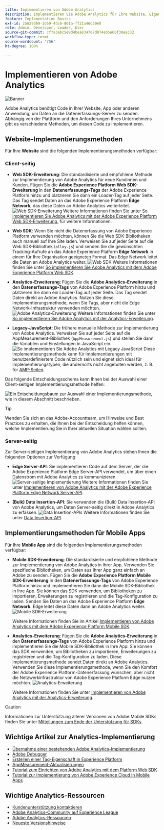 ```yaml
---
title: Implementieren von Adobe Analytics
description: Implementieren Sie Adobe Analytics für Ihre Website, Eigenschaft oder Anwendung.
feature: Implementation Basics
exl-id: 2b629369-2d69-4dc6-861a-ff21a46d39e0
role: Admin, Developer, Leader, User
source-git-commit: cf7a3abc5e9d4bea834767d074eb5e66f30ea332
workflow-type: tm+mt
source-wordcount: '756'
ht-degree: 100%

---
```


# Implementieren von Adobe Analytics

![Banner](../../assets/doc_banner_implement.png)

Adobe Analytics benötigt Code in Ihrer Website, App oder anderen Anwendung, um Daten an die Datenerfassungs-Server zu senden. Abhängig von der Plattform und den Anforderungen Ihres Unternehmens gibt es verschiedene Methoden, um diesen Code zu implementieren.

## Website-Implementierungsmethoden

Für Ihre **Website** sind die folgenden Implementierungsmethoden verfügbar:

### Client-seitig

* **Web SDK-Erweiterung**: Die standardisierte und empfohlene Methode zur Implementierung von Adobe Analytics für neue Kundinnen und Kunden. Fügen Sie die **Adobe Experience Platform Web SDK-Erweiterung** in den **Datenerfassungs-Tags** der Adobe Experience Platform hinzu und platzieren Sie dann ein Loader-Tag auf jeder Seite. Das Tag sendet Daten an das Adobe Experience Platform **Edge Network**, das diese Daten an Adobe Analytics weiterleitet.
  ![Web SDK-Erweiterung](./assets/websdk-extension-implementation.png)
Weitere Informationen finden Sie unter [So implementieren Sie Adobe Analytics mit der Adobe Experience Platform Web SDK-Erweiterung.](./aep-edge/overview.md) für weitere Informationen.

* **Web SDK**: Wenn Sie nicht die Datenerfassung von Adobe Experience Platform verwenden möchten, können Sie die Web SDK-Bibliotheken auch manuell auf Ihre Site laden. Verweisen Sie auf jeder Seite auf die Web SDK-Bibliothek (`alloy.js`) und senden Sie die gewünschten Tracking-Aufrufe an das Adobe Experience Platform **Edge Network** in einem für Ihre Organisation geeigneten Format. Das Edge Network leitet die Daten an Adobe Analytics weiter.
  ![Web SDK](./assets/websdk-implementation.png)
Weitere Informationen finden Sie unter [So implementieren Sie Adobe Analytics mit dem Adobe Experience Platform Web SDK](./aep-edge/overview.md).

* **Analytics-Erweiterung**: Fügen Sie die **Adobe Analytics-Erweiterung** in den **Datenerfassungs-Tags** von Adobe Experience Platform hinzu und platzieren Sie dann ein Loader-Tag auf jeder Seite. Das Tag sendet Daten direkt an Adobe Analytics. Nutzen Sie diese Implementierungsmethode, wenn Sie Tags, aber nicht die Edge Network-Infrastruktur verwenden möchten.
  ![Adobe Analytics-Erweiterung](./assets/analytics-extension-implementation.png)
Weitere Informationen finden Sie unter [So implementieren Sie Adobe Analytics mit der Analytics-Erweiterung](launch/overview.md).

* **Legacy-JavaScript**: Die frühere manuelle Methode zur Implementierung von Adobe Analytics. Verweisen Sie auf jeder Seite auf die AppMeasurement-Bibliothek (`AppMeasurement.js`) und stellen Sie dann die Variablen und Einstellungen in JavaScript ein.
  ![So implementieren Sie Adobe Analytics mit Legacy JavaScript](./assets/appmeasurement-implementation.png)
Diese Implementierungsmethode kann für Implementierungen mit benutzerdefiniertem Code nützlich sein und eignet sich ideal für Implementierungstypen, die andernorts nicht angeboten werden, z. B. für [AMP-Seiten](other/amp.md).

Das folgende Entscheidungsschema kann Ihnen bei der Auswahl einer Client-seitigen Implementierungsmethode helfen:

![Ein Entscheidungsbaum zur Auswahl einer Implementierungsmethode, wie in diesem Abschnitt beschrieben.](./assets/decision-tree.png)


>[!TIP]
>
>Wenden Sie sich an das Adobe-Accountteam, um Hinweise und Best Practices zu erhalten, die Ihnen bei der Entscheidung helfen können, welche Implementierung Sie in Ihrer aktuellen Situation wählen sollten.

### Server-seitig

Zur Server-seitigen Implementierung von Adobe Analytics stehen Ihnen die folgenden Optionen zur Verfügung:

* **Edge Server-API**: Sie implementieren Code auf dem Server, der die Adobe Experience Platform Edge Server-API verwendet, um über einen Datenstrom mit Adobe Analytics zu kommunizieren.
  ![Server-seitige Implementierung](assets/edge-network-server-api.svg)
Weitere Informationen finden Sie unter [Implementieren von Adobe Analytics mit der Adobe Experience Platform Edge Network Server-API](/help/implement/aep-edge/server-api/overview.md).

* **(Bulk) Data Insertion-API**: Sie verwenden die (Bulk) Data Insertion-API von Adobe Analytics, um Daten Server-seitig direkt in Adobe Analytics zu erfassen.
  ![Data Insertion-APIs](assets/analytics-apis.png)
Weitere Informationen finden Sie unter [Data Insertion-API](../import/c-data-insertion-api/c-data-insertion-api.md).

## Implementierungsmethoden für Mobile Apps

Für Ihre **Mobile App** sind die folgenden Implementierungsmethoden verfügbar:

* **Mobile SDK-Erweiterung**: Die standardisierte und empfohlene Methode zur Implementierung von Adobe Analytics in Ihrer App. Verwenden Sie spezifische Bibliotheken, um Daten aus Ihrer App ganz einfach an Adobe zu senden. Fügen Sie die **Adobe Experience Platform Mobile SDK-Erweiterung** in den **Datenerfassungs-Tags** von Adobe Experience Platform hinzu und implementieren Sie dann die Mobile SDK-Bibliothek in Ihre App. Sie können das SDK verwenden, um Bibliotheken zu importieren, Erweiterungen zu registrieren und die Tag-Konfiguration zu laden. Senden Sie Daten an das Adobe Experience Platform **Edge Network**. Edge leitet diese Daten dann an Adobe Analytics weiter.
  ![Mobile SDK-Erweiterung](./assets/mobilesdk-extension.png)

  Weitere Informationen finden Sie im Artikel [Implementieren von Adobe Analytics mit dem Adobe Experience Platform Mobile SDK](../implement/aep-edge/mobile-sdk/overview.md).

* **Analytics-Erweiterung**: Fügen Sie die **Adobe Analytics-Erweiterung** in den **Datenerfassungs-Tags** von Adobe Experience Platform hinzu und implementieren Sie die Mobile SDK-Bibliothek in Ihre App. Sie können das SDK verwenden, um Bibliotheken zu importieren, Erweiterungen zu registrieren und die Tag-Konfiguration zu laden. Diese Implementierungsmethode sendet Daten direkt an Adobe Analytics. Verwenden Sie diese Implementierungsmethode, wenn Sie den Komfort der Adobe Experience Platform-Datenerfassung wünschen, aber nicht die Netzwerkinfrastruktur von Adobe Experience Platform Edge nutzen möchten.
  ![Analytics-Erweiterung](./assets/mobilesdk-analytics-extension.png)

  Weitere Informationen finden Sie unter [Implementieren von Adobe Analytics mit der Analytics-Erweiterung](../implement/aep-edge/mobile-sdk/overview.md).


>[!CAUTION]
>
>Informationen zur Unterstützung älterer Versionen von Adobe Mobile SDKs finden Sie unter [Mitteilungen zum Ende der Unterstützung für SDKs](https://developer.adobe.com/client-sdks/resources/sdks-end-of-support/).

## Wichtige Artikel zur Analytics-Implementierung

* [Übernahme einer bestehenden Adobe Analytics-Implementierung](/help/implement/prepare/existing-implementation.md)
* [Adobe Debugger](validate/debugger.md)
* [Erstellen einer Tag-Eigenschaft in Experience Platform](launch/create-analytics-property.md)
* [AppMeasurement-Aktualisierungen](appmeasurement-updates.md)
* [Tutorial zum Einrichten von Adobe Analytics mit dem Platform Web SDK](https://experienceleague.adobe.com/docs/platform-learn/implement-web-sdk/applications-setup/setup-analytics.html?lang=de)
* [Tutorial zur Implementierung von Adobe Experience Cloud in Mobile Apps](https://experienceleague.adobe.com/docs/platform-learn/implement-mobile-sdk/overview.html?lang=de)


## Wichtige Analytics-Ressourcen

* [Kundenunterstützung kontaktieren](https://experienceleague.adobe.com/?support-solution=Analytics&amp;lang=de#support)
* [Adobe Analytics-Community auf Experience League](https://experienceleaguecommunities.adobe.com/t5/adobe-analytics/ct-p/adobe-analytics-community?lang=de)
* [Adobe Analytics-Ressourcen](https://experienceleaguecommunities.adobe.com/t5/adobe-analytics-discussions/adobe-analytics-resources/m-p/276666?profile.language=de)
* [Neueste Versionshinweise](../release-notes/latest.md)
